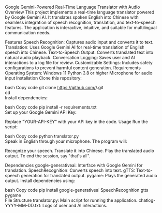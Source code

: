 Google Gemini-Powered Real-Time Language Translator with Audio
Overview
This project implements a real-time language translator powered by Google Gemini AI. It translates spoken English into Chinese with seamless integration of speech recognition, translation, and text-to-speech features. The application is interactive, intuitive, and suitable for multilingual communication needs.

Features
Speech Recognition: Captures audio input and converts it to text.
Translation: Uses Google Gemini AI for real-time translation of English speech into Chinese.
Text-to-Speech Output: Converts translated text into natural audio playback.
Conversation Logging: Saves user and AI interactions to a log file for review.
Customizable Settings: Includes safety configurations to prevent harmful content generation.
Requirements
Operating System: Windows 11
Python 3.8 or higher
Microphone for audio input
Installation
Clone this repository:

bash
Copy code
git clone https://github.com/<your-username>/<repository-name>.git  
cd <repository-name>  
Install dependencies:

bash
Copy code
pip install -r requirements.txt  
Set up your Google Gemini API Key:

Replace "YOUR-API-KEY" with your API key in the code.
Usage
Run the script:

bash
Copy code
python translator.py  
Speak in English through your microphone. The program will:

Recognize your speech.
Translate it into Chinese.
Play the translated audio output.
To end the session, say "that's all".

Dependencies
google-generativeai: Interface with Google Gemini for translation.
SpeechRecognition: Converts speech into text.
gTTS: Text-to-speech generation for translated output.
pygame: Plays the generated audio output.
Install dependencies using:

bash
Copy code
pip install google-generativeai SpeechRecognition gtts pygame  
File Structure
translator.py: Main script for running the application.
chatlog-YYYY-MM-DD.txt: Logs of user and AI interactions.
